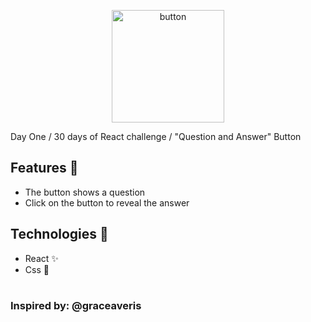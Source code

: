 <p  align="center">
<img  src="https://media.giphy.com/media/9DavVitIZ26jH0aK7s/giphy.gif"  height="180" alt="button">
</p>

Day One / 30 days of React challenge / "Question and Answer" Button

## Features :unicorn: 
* The button shows a question
* Click on the button to reveal the answer

## Technologies :mag_right:
* React :sparkles:
* Css :nail_care:
#
### Inspired by: @graceaveris

